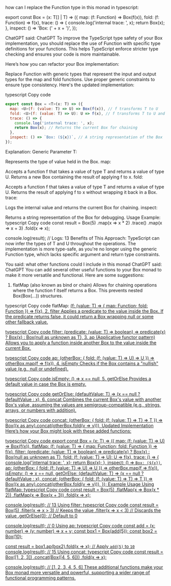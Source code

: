 how can I replace the Function type in this monad in typescript:

export const Box = <T>(x: T[] | T) => ({
  map: (f: Function) => Box(f(x)),
  fold: (f: Function) => f(x),
  trace: () => {
    console.log('internal trace: ', x);
    return Box(x);
  },
  inspect: () => 'Box: (' + x + ')',
});

ChatGPT said:
ChatGPT
To improve the TypeScript type safety of your Box implementation, you should replace the use of Function with specific type definitions for your functions. This helps TypeScript enforce stricter type checking and ensures your code is more maintainable.

Here’s how you can refactor your Box implementation:

Replace Function with generic types that represent the input and output types for the map and fold functions.
Use proper generic constraints to ensure type consistency.
Here's the updated implementation:

typescript
Copy code
```js
export const Box = <T>(x: T) => ({
  map: <U>(f: (value: T) => U) => Box(f(x)), // f transforms T to U
  fold: <U>(f: (value: T) => U): U => f(x), // f transforms T to U and returns U
  trace: () => {
    console.log('internal trace: ', x);
    return Box(x); // Returns the current Box for chaining
  },
  inspect: () => `Box: (${x})`, // A string representation of the Box
});
```

Explanation:
Generic Parameter T:

Represents the type of value held in the Box.
map:

Accepts a function f that takes a value of type T and returns a value of type U.
Returns a new Box containing the result of applying f to x.
fold:

Accepts a function f that takes a value of type T and returns a value of type U.
Returns the result of applying f to x without wrapping it back in a Box.
trace:

Logs the internal value and returns the current Box for chaining.
inspect:

Returns a string representation of the Box for debugging.
Usage Example:
typescript
Copy code
const result = Box(5)
  .map(x => x * 2)
  .trace()
  .map(x => x + 3)
  .fold(x => x);

console.log(result); // Logs: 13
Benefits of This Approach:
TypeScript can now infer the types of T and U throughout the operations.
The implementation is more type-safe, as you're no longer using the generic Function type, which lacks specific argument and return type constraints.





You said:
what other functions could I include in this monad
ChatGPT said:
ChatGPT
You can add several other useful functions to your Box monad to make it more versatile and functional. Here are some suggestions:

1. flatMap (also known as bind or chain)
Allows for chaining operations where the function f itself returns a Box. This prevents nested Box(Box(...)) structures.

typescript
Copy code
flatMap: <U>(f: (value: T) => { map: Function; fold: Function }) => f(x),
2. filter
Applies a predicate to the value inside the Box. If the predicate returns false, it could return a Box wrapping null or some other fallback value.

typescript
Copy code
filter: (predicate: (value: T) => boolean) => 
  predicate(x) ? Box(x) : Box(null as unknown as T),
3. ap (Applicative functor pattern)
Allows you to apply a function inside another Box to the value inside the current Box.

typescript
Copy code
ap: <U>(otherBox: { fold: (f: (value: T) => U) => U }) => 
  otherBox.map(f => f(x)),
4. isEmpty
Checks if the Box contains a "nullish" value (e.g., null or undefined).

typescript
Copy code
isEmpty: () => x == null,
5. getOrElse
Provides a default value in case the Box is empty.

typescript
Copy code
getOrElse: (defaultValue: T) => (x == null ? defaultValue : x),
6. concat
Combines the current Box's value with another Box's value, assuming the values are semigroup-compatible (e.g., strings, arrays, or numbers with addition).

typescript
Copy code
concat: (otherBox: { fold: (f: (value: T) => T) => T }) => 
  Box((x as any).concat(otherBox.fold(v => v))),
Updated Implementation
Here’s how your Box might look with these added functions:

typescript
Copy code
export const Box = <T>(x: T) => ({
  map: <U>(f: (value: T) => U) => Box(f(x)),
  flatMap: <U>(f: (value: T) => { map: Function; fold: Function }) => f(x),
  filter: (predicate: (value: T) => boolean) => 
    predicate(x) ? Box(x) : Box(null as unknown as T),
  fold: <U>(f: (value: T) => U): U => f(x),
  trace: () => {
    console.log('internal trace: ', x);
    return Box(x);
  },
  inspect: () => `Box: (${x})`,
  ap: <U>(otherBox: { fold: (f: (value: T) => U) => U }) => 
    otherBox.map(f => f(x)),
  isEmpty: () => x == null,
  getOrElse: (defaultValue: T) => (x == null ? defaultValue : x),
  concat: (otherBox: { fold: (f: (value: T) => T) => T }) => 
    Box((x as any).concat(otherBox.fold(v => v))),
});
Example Usage
Using flatMap:
typescript
Copy code
const result = Box(5)
  .flatMap(x => Box(x * 2))
  .flatMap(x => Box(x + 3))
  .fold(x => x);

console.log(result); // 13
Using filter:
typescript
Copy code
const result = Box(5)
  .filter(x => x > 3) // Keeps the value
  .filter(x => x < 3) // Discards the value
  .getOrElse(0); // Default to 0

console.log(result); // 0
Using ap:
typescript
Copy code
const add = (x: number) => (y: number) => x + y;
const box1 = Box(add(5));
const box2 = Box(10);

const result = box1.ap(box2).fold(x => x); // Apply `add(5)` to `10`
console.log(result); // 15
Using concat:
typescript
Copy code
const result = Box([1, 2, 3])
  .concat(Box([4, 5, 6]))
  .fold(x => x);

console.log(result); // [1, 2, 3, 4, 5, 6]
These additional functions make your Box monad more versatile and powerful, supporting a wider range of functional programming patterns.